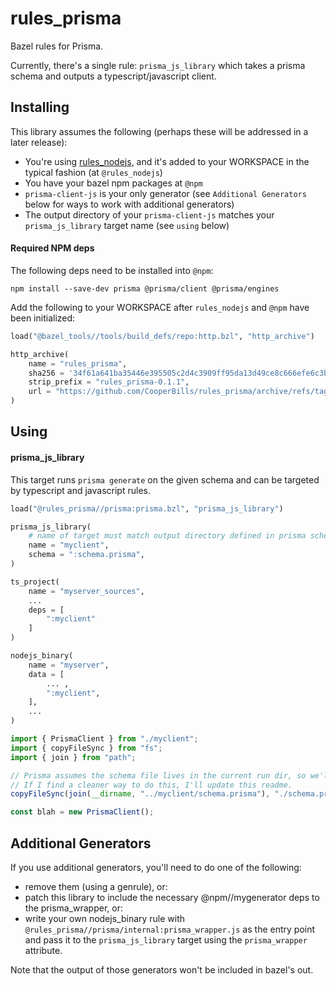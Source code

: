 # rules_prisma
Bazel rules for Prisma.

Currently, there's a single rule: `prisma_js_library` which takes a prisma schema and outputs a typescript/javascript client.

## Installing

This library assumes the following (perhaps these will be addressed in a later release):
* You're using [rules_nodejs](https://github.com/bazelbuild/rules_nodejs), and it's added to your WORKSPACE in the typical fashion (at `@rules_nodejs`)
* You have your bazel npm packages at `@npm`
* `prisma-client-js` is your only generator (see `Additional Generators` below for ways to work with additional generators)
* The output directory of your `prisma-client-js` matches your `prisma_js_library` target name (see `using` below)

#### Required NPM deps

The following deps need to be installed into `@npm`:
```shell
npm install --save-dev prisma @prisma/client @prisma/engines
```

Add the following to your WORKSPACE after `rules_nodejs` and `@npm` have been initialized:

```python
load("@bazel_tools//tools/build_defs/repo:http.bzl", "http_archive")

http_archive(
    name = "rules_prisma",
    sha256 = '34f61a641ba35446e395505c2d4c3909ff95da13d49ce8c666efe6c3b2ab1f00',
    strip_prefix = "rules_prisma-0.1.1",
    url = "https://github.com/CooperBills/rules_prisma/archive/refs/tags/v0.1.1.tar.gz",
)
```

## Using

#### prisma_js_library

This target runs `prisma generate` on the given schema and can be targeted by typescript and javascript rules.

```python
load("@rules_prisma//prisma:prisma.bzl", "prisma_js_library")

prisma_js_library(
    # name of target must match output directory defined in prisma schema
    name = "myclient",
    schema = ":schema.prisma",
)

ts_project(
    name = "myserver_sources",
    ...
    deps = [
        ":myclient"
    ]
)

nodejs_binary(
    name = "myserver",
    data = [
        ... ,
        ":myclient",
    ],
    ...
)
```

```typescript
import { PrismaClient } from "./myclient";
import { copyFileSync } from "fs";
import { join } from "path";

// Prisma assumes the schema file lives in the current run dir, so we'll copy it in.
// If I find a cleaner way to do this, I'll update this readme.
copyFileSync(join(__dirname, "../myclient/schema.prisma"), "./schema.prisma");

const blah = new PrismaClient();
```

## Additional Generators

If you use additional generators, you'll need to do one of the following:
* remove them (using a genrule), or:
* patch this library to include the necessary @npm//mygenerator deps to the prisma_wrapper, or:
* write your own nodejs_binary rule with `@rules_prisma//prisma/internal:prisma_wrapper.js` as the entry point and pass it to the `prisma_js_library` target using the `prisma_wrapper` attribute.

Note that the output of those generators won't be included in bazel's out. 
